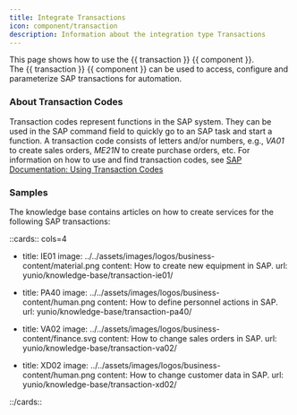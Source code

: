 ```yaml
---
title: Integrate Transactions
icon: component/transaction
description: Information about the integration type Transactions
---
```


This page shows how to use the {{ transaction }} {{ component }}.<br>
The {{ transaction }} {{ component }} can be used to access, configure and parameterize SAP transactions for automation.


### About Transaction Codes

Transaction codes represent functions in the SAP system. 
They can be used in the SAP command field to quickly go to an SAP task and start a function.
A transaction code consists of letters and/or numbers, e.g., *VA01* to create sales orders, *ME21N* to create purchase orders, etc. 
For information on how to use and find transaction codes, see [SAP Documentation: Using Transaction Codes](https://help.sap.com/docs/SAP_NETWEAVER_740/b1c834a22d05483b8a75710743b5ff26/f735dd776e724195b5562592a5e88b45.html)


### Samples

The knowledge base contains articles on how to create services for the following SAP transactions:

::cards:: cols=4

- title: IE01
  image: ../../assets/images/logos/business-content/material.png
  content: How to create new equipment in SAP.
  url: yunio/knowledge-base/transaction-ie01/
  
- title: PA40
  image: ../../assets/images/logos/business-content/human.png
  content: How to define personnel actions in SAP.
  url: yunio/knowledge-base/transaction-pa40/
  
- title: VA02
  image: ../../assets/images/logos/business-content/finance.svg
  content: How to change sales orders in SAP.
  url: yunio/knowledge-base/transaction-va02/

- title: XD02
  image: ../../assets/images/logos/business-content/human.png
  content: How to change customer data in SAP.
  url: yunio/knowledge-base/transaction-xd02/


::/cards::